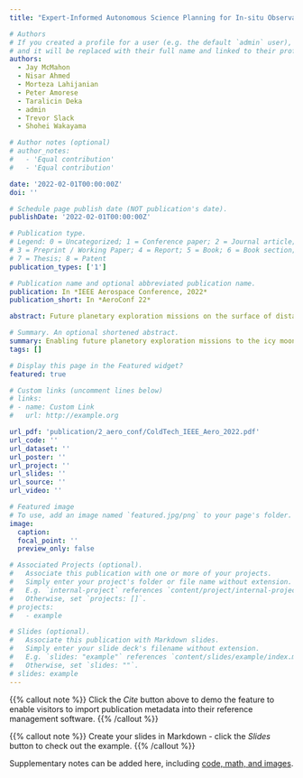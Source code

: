 ```yaml
---
title: "Expert-Informed Autonomous Science Planning for In-situ Observations and Discoveries"

# Authors
# If you created a profile for a user (e.g. the default `admin` user), write the username (folder name) here
# and it will be replaced with their full name and linked to their profile.
authors:
  - Jay McMahon
  - Nisar Ahmed
  - Morteza Lahijanian
  - Peter Amorese
  - Taralicin Deka
  - admin
  - Trevor Slack
  - Shohei Wakayama

# Author notes (optional)
# author_notes:
#   - 'Equal contribution'
#   - 'Equal contribution'

date: '2022-02-01T00:00:00Z'
doi: ''

# Schedule page publish date (NOT publication's date).
publishDate: '2022-02-01T00:00:00Z'

# Publication type.
# Legend: 0 = Uncategorized; 1 = Conference paper; 2 = Journal article;
# 3 = Preprint / Working Paper; 4 = Report; 5 = Book; 6 = Book section;
# 7 = Thesis; 8 = Patent
publication_types: ['1']

# Publication name and optional abbreviated publication name.
publication: In *IEEE Aerospace Conference, 2022*
publication_short: In *AeroConf 22*

abstract: Future planetary exploration missions on the surface of distant bodies such as Europa or Enceladus can’t rely on human-in-the-loop operations due to time delays, dynamic environments, limited mission lifetimes, as well as the many unknown unknowns inherent in the exploration of such environments. Thus our robotic explorers must be capable of autonomous operations to ensure continued operations and to try to maximize the amount and quality of the scientific data gathered from each mission. To advance our technology toward this goal, we are developing a system to maximize the science obtained by a robotic lander and delivered to scientists on Earth with minimal asynchronous human interaction. The autonomy architecture consists of three main components- Shared Science Value Maps (SSVMs), which function as an interface between REASON (Robust Exploration with Autonomous Science on-board) and RECOURSE (Ranked Evaluation of Contingent Opportunities for Uninterrupted Remote Science Exploration) for efficient and useful scientific communication between scientists and robot. The key advantage to this design is in its ability to continuously operate and adapt despite the constraints of high-latency, low-bandwith communications and an uncertain environment which today would require ground-in-the-loop operations. This paper presents the overview of our architecture and initial results on the development of such a system. These results will focus on progress made in developing the details of the SSVM interface between human scientists and robotic explorer and the ability of REASON to act on the SSVM to develop plans on-board that attempt to maximize science obtained while being guaranteed to respect any relevant system and safety constraints.

# Summary. An optional shortened abstract.
summary: Enabling future planetory exploration missions to the icy moons of Jupiter by developing novel, safe and reliable autonomy stack using Formal Methods and Game Theory. 
tags: []

# Display this page in the Featured widget?
featured: true

# Custom links (uncomment lines below)
# links:
# - name: Custom Link
#   url: http://example.org

url_pdf: 'publication/2_aero_conf/ColdTech_IEEE_Aero_2022.pdf'
url_code: ''
url_dataset: ''
url_poster: ''
url_project: ''
url_slides: ''
url_source: ''
url_video: ''

# Featured image
# To use, add an image named `featured.jpg/png` to your page's folder.
image:
  caption: 
  focal_point: ''
  preview_only: false

# Associated Projects (optional).
#   Associate this publication with one or more of your projects.
#   Simply enter your project's folder or file name without extension.
#   E.g. `internal-project` references `content/project/internal-project/index.md`.
#   Otherwise, set `projects: []`.
# projects:
#   - example

# Slides (optional).
#   Associate this publication with Markdown slides.
#   Simply enter your slide deck's filename without extension.
#   E.g. `slides: "example"` references `content/slides/example/index.md`.
#   Otherwise, set `slides: ""`.
# slides: example
---
```


{{% callout note %}}
Click the _Cite_ button above to demo the feature to enable visitors to import publication metadata into their reference management software.
{{% /callout %}}

{{% callout note %}}
Create your slides in Markdown - click the _Slides_ button to check out the example.
{{% /callout %}}

Supplementary notes can be added here, including [code, math, and images](https://wowchemy.com/docs/writing-markdown-latex/).
